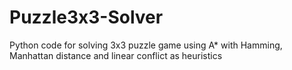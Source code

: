 # Puzzle3x3-Solver
Python code for solving 3x3 puzzle game using A* with Hamming, Manhattan distance and linear conflict as heuristics
